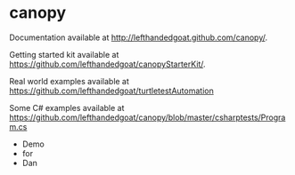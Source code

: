 canopy
======

Documentation available at http://lefthandedgoat.github.com/canopy/.

Getting started kit available at https://github.com/lefthandedgoat/canopyStarterKit/.

Real world examples available at https://github.com/lefthandedgoat/turtletestAutomation

Some C# examples available at https://github.com/lefthandedgoat/canopy/blob/master/csharptests/Program.cs

* Demo
* for
* Dan
